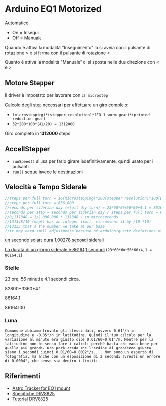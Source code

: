 # Arduino EQ1 Motorized

Automatico
* On = Insegui
* Off = Manuale

Quando è attiva la modalità "Inseguimento" la si avvia con il pulsante di rotazione > e si ferma con il pulsante di rotazione <

Quanto è attiva la modalità "Manuale" ci si sposta nelle due direzione con < e >

## Motore Stepper

Il driver è impostato per lavorare con `32 microstep`

Calcolo degli step necessari per effettuare un giro completo:

* `(microstepping)*(stepper resolution)*(EQ-1 worm gear)*(printed reduction gear)`
* `32*200*100*(41/20) = 1312000`

Giro completo in **1312000** steps

## AccellStepper

* `runSpeed()` si usa per farlo girare indefinitivamente, quindi usato per i pulsanti
* `run()` segue invece le destinazioni

## Velocità e Tempo Siderale

```c
//steps per full turn = 16(microstepping)*200(stepper resolution)*100(EQ-1 worm gear)*41/20(printed reduction gear)
//steps per full turn = 656.000
//seconds per siderian day (=full day turn) = 23*60*60+56*60+4,1 = 86164,1
//seconds per step = seconds per siderian day / steps per full turn = 0,1313477
//0,131348 = 1/1.000.000 * 131348 / in microseconds
//131348/10 (map() has an integer limit, circumvent it by /10 *10)
//13135 that's the number we take as our base
//it may need small adjustments because of arduino quartz deviations etc.
```
[un secondo solare dura 1,00278 secondi siderali](https://it.wikipedia.org/wiki/Tempo_siderale)

[La durata di un giorno siderale è 86164,1 secondi](https://it.wikipedia.org/wiki/Giorno_siderale) (`23*60*60+56*60+4,1 = 86164,1`)



### Stelle

23 ore, 56 minuti e 4.1 secondi circa.



82800+3360+4.1

86164.1

86164100

### Luna

`Comunque abbiamo trovato gli stessi dati, ovvero 0.61°/h in longitudine e -0.05°/h in latitudine. Quindi il tuo calcolo per la variazione al minuto era giusto cioè 0.61/60=0,01°/m. Mentre per la latitudine non ha senso fare i calcoli perché basta che vada bene per quello più grande. Ora però credo che l'ordine di grandezza giusto siano i secondi quindi 0.01/60=0.0002°/s.... Non sono un esperto di fotografia, ma anche con un esposizione di 2 secondi avresti un errore di 0,0004°, che penso sia dentro i limiiti.`

## Riferimenti

* [Astro Tracker for EQ1 mount](https://www.thingiverse.com/thing:1033336)
* [Specifiche DRV8825](https://www.pololu.com/product/2133)
* [Tutorial DRV8825](https://www.mauroalfieri.it/elettronica/drv8825-stepper-driver-arduino.html)
